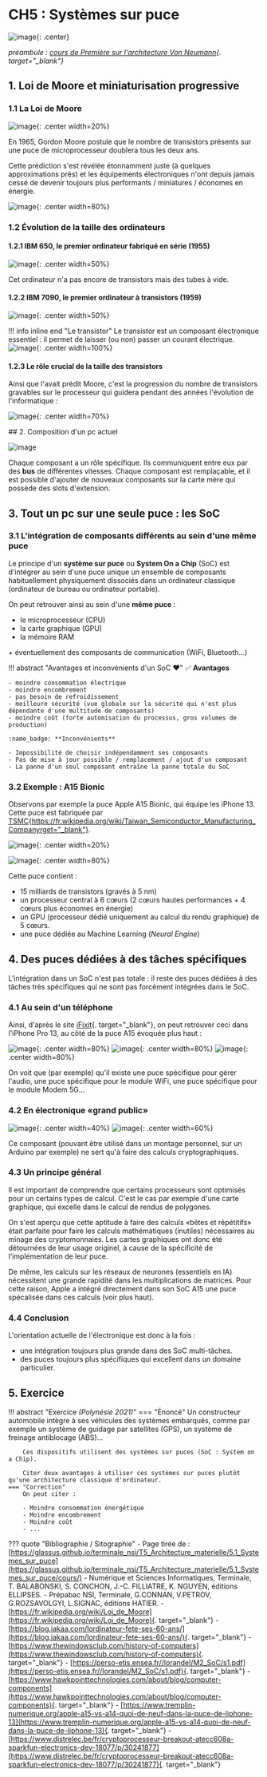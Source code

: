 # CH5 : Systèmes sur puce

![image](img/BO.png){: .center}

*préambule : [cours de Première sur l'architecture Von Neumann](https://glassus.github.io/premiere_nsi/T3_Architecture_materielle/3.2_Architecture_Von_Neumann/cours/){. target="_blank"}*

## 1. Loi de Moore et miniaturisation progressive

### 1.1 La Loi de Moore
![image](img/moore.png){: .center width=20%}

En 1965, Gordon Moore postule que le nombre de transistors présents sur une puce de microprocesseur doublera tous les deux ans.

Cette prédiction s'est révélée étonnamment juste (à quelques approximations près) et les équipements électroniques n'ont depuis jamais cessé de devenir toujours plus performants / miniatures / économes en énergie.

![image](img/Loi_de_Moore.png){: .center width=80%}

### 1.2  Évolution de la taille des ordinateurs

#### 1.2.1 IBM 650, le premier ordinateur fabriqué en série (1955)

![image](img/ibm650.jpg){: .center width=50%}

Cet ordinateur n'a pas encore de transistors mais des tubes à vide.

#### 1.2.2 IBM 7090, le premier ordinateur à transistors (1959)

![image](img/ibm7090.webp){: .center width=50%}

!!! info inline end "Le transistor"
    Le transistor est un composant électronique essentiel : il permet de laisser (ou non) passer un courant électrique.
    ![image](img/trans.png){: .center width=100%}
    



#### 1.2.3 Le rôle crucial de la taille des transistors
Ainsi que l'avait prédit Moore, c'est la progression du nombre de transistors gravables sur le processeur qui guidera pendant des années l'évolution de l'informatique :

![image](img/evol_transistors.png){: .center width=70%}



## 2. Composition d'un pc actuel

![image](img/inside.jpg)

Chaque composant a un rôle spécifique. Ils communiquent entre eux par des **bus** de différentes vitesses. Chaque composant est remplaçable, et il est possible d'ajouter de nouveaux composants sur la carte mère qui possède des slots d'extension.

## 3. Tout un pc sur une seule puce : les SoC


### 3.1 L'intégration de composants différents au sein d'une même puce

Le principe d'un **système sur puce** ou **System On a Chip** (SoC) est d'intégrer au sein d'une puce unique un ensemble de composants habituellement physiquement dissociés dans un ordinateur classique (ordinateur de bureau ou ordinateur portable).

On peut retrouver ainsi au sein d'une **même puce** :

- le microprocesseur (CPU)
- la carte graphique (GPU)
- la mémoire RAM

\+ éventuellement des composants de communication (WiFi, Bluetooth...)


!!! abstract "Avantages et inconvénients d'un SoC :heart:"
    :white_check_mark: **Avantages**

    - moindre consommation électrique
    - moindre encombrement
    - pas besoin de refroidissement
    - meilleure sécurité (vue globale sur la sécurité qui n'est plus dépendante d'une multitude de composants)
    - moindre coût (forte automisation du processus, gros volumes de production)

    :name_badge: **Inconvénients**

    - Impossibilité de choisir indépendamment ses composants
    - Pas de mise à jour possible / remplacement / ajout d'un composant
    - La panne d'un seul composant entraîne la panne totale du SoC


### 3.2 Exemple : A15 Bionic
Observons par exemple la puce Apple A15 Bionic, qui équipe les iPhone 13. Cette puce est fabriquée par [TSMC](https://fr.wikipedia.org/wiki/Taiwan_Semiconductor_Manufacturing_Company){https://fr.wikipedia.org/wiki/Taiwan_Semiconductor_Manufacturing_Companyrget="_blank"}.


![image](img/Apple_A15.jpg){: .center  width=20%}

![image](img/A15_inside.webp){: .center width=80%}

Cette puce contient :

- 15 milliards de transistors (gravés à 5 nm)
- un processeur central à 6 cœurs (2 cœurs hautes performances + 4 cœurs plus économes en énergie)
- un GPU (processeur dédié uniquement au calcul du rendu graphique) de 5 cœurs.
- une puce dédiée au Machine Learning (*Neural Engine*)




## 4. Des puces dédiées à des tâches spécifiques


L'intégration dans un SoC n'est pas totale : il reste des puces dédiées à des tâches très spécifiques qui ne sont pas forcément intégrées dans le SoC.

### 4.1 Au sein d'un téléphone
Ainsi, d'après le site [iFixit](https://fr.ifixit.com/Tutoriel/Identification+compl%C3%A8te+des+puces+de+l'iPhone+13+Pro/144993){. target="_blank"}, on peut retrouver ceci dans l'iPhone Pro 13, au côté de la puce A15 évoquée plus haut :

![image](img/ifixit1.png){: .center width=80%}
![image](img/ifixit2.png){: .center width=80%}
![image](img/ifixit3.png){: .center width=80%} 


On voit que (par exemple) qu'il existe une puce spécifique pour gérer l'audio, une puce spécifique pour le module WiFi, une puce spécifique pour le module Modem 5G...

### 4.2 En électronique «grand public»

![image](img/crypto.png){: .center width=40%}
![image](img/specs.png){: .center width=60%}

Ce composant (pouvant être utilisé dans un montage personnel, sur un Arduino par exemple) ne sert qu'à faire des calculs cryptographiques.

### 4.3 Un principe général

Il est important de comprendre que certains processeurs sont optimisés pour un certains types de calcul. C'est le cas par exemple d'une carte graphique, qui excelle dans le calcul de rendus de polygones.

On s'est aperçu que cette aptitude à faire des calculs «bêtes et répétitifs» était parfaite pour faire les calculs mathématiques (inutiles) nécessaires
au minage des cryptomonnaies. Les cartes graphiques ont donc été détournées de leur usage originel, à cause de la spécificité de l'implémentation de leur puce.

De même, les calculs sur les réseaux de neurones (essentiels en IA) nécessitent une grande rapidité dans les multiplications de matrices. Pour cette raison, Apple a intégré directement dans son SoC A15 une puce spécalisée dans ces calculs (voir plus haut).


### 4.4 Conclusion

L'orientation actuelle de l'électronique est donc à la fois :

- une intégration toujours plus grande dans des SoC multi-tâches.
- des puces toujours plus spécifiques qui excellent dans un domaine particulier.

## 5. Exercice

!!! abstract "Exercice *(Polynésie 2021)*"
    === "Énoncé"
        Un constructeur automobile intègre à ses véhicules des systèmes embarqués, comme par exemple un système de guidage par satellites (GPS), un système de freinage antiblocage (ABS)... 

        Ces dispositifs utilisent des systèmes sur puces (SoC : System on a Chip).

        Citer deux avantages à utiliser ces systèmes sur puces plutôt qu'une architecture classique d'ordinateur.
    === "Correction"
        On peut citer :

        - Moindre consommation énergétique
        - Moindre encombrement
        - Moindre coût
        - ...


??? quote "Bibliographie / Sitographie"
    - Page tirée de : [https://glassus.github.io/terminale_nsi/T5_Architecture_materielle/5.1_Systemes_sur_puce](https://glassus.github.io/terminale_nsi/T5_Architecture_materielle/5.1_Systemes_sur_puce/cours/)
    - Numérique et Sciences Informatiques, Terminale, T. BALABONSKI, S. CONCHON, J.-C. FILLIATRE, K. NGUYEN, éditions ELLIPSES.
    - Prépabac NSI, Terminale, G.CONNAN, V.PETROV, G.ROZSAVOLGYI, L.SIGNAC, éditions HATIER.
    - [https://fr.wikipedia.org/wiki/Loi_de_Moore](https://fr.wikipedia.org/wiki/Loi_de_Moore){. target="_blank"}
    - [https://blog.iakaa.com/lordinateur-fete-ses-60-ans/](https://blog.iakaa.com/lordinateur-fete-ses-60-ans/){. target="_blank"}
    - [https://www.thewindowsclub.com/history-of-computers](https://www.thewindowsclub.com/history-of-computers){. target="_blank"}
    - [https://perso-etis.ensea.fr//lorandel/M2_SoC/s1.pdf](https://perso-etis.ensea.fr//lorandel/M2_SoC/s1.pdf){. target="_blank"}
    - [https://www.hawkpointtechnologies.com/about/blog/computer-components](https://www.hawkpointtechnologies.com/about/blog/computer-components){. target="_blank"}
    - [https://www.tremplin-numerique.org/apple-a15-vs-a14-quoi-de-neuf-dans-la-puce-de-liphone-13](https://www.tremplin-numerique.org/apple-a15-vs-a14-quoi-de-neuf-dans-la-puce-de-liphone-13){. target="_blank"}
    - [https://www.distrelec.be/fr/cryptoprocesseur-breakout-atecc608a-sparkfun-electronics-dev-18077/p/30241877](https://www.distrelec.be/fr/cryptoprocesseur-breakout-atecc608a-sparkfun-electronics-dev-18077/p/30241877){. target="_blank"}


